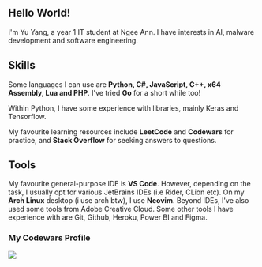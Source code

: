 ## Hello World!
I'm Yu Yang, a year 1 IT student at Ngee Ann. I have interests in AI, malware development and software engineering.

## Skills
Some languages I can use are **Python, C#, JavaScript, C++, x64 Assembly, Lua and PHP**. I've tried **Go** for a short while too!

Within Python, I have some experience with libraries, mainly Keras and Tensorflow.

My favourite learning resources include **LeetCode** and **Codewars** for practice, and **Stack Overflow** for seeking answers to questions.

## Tools
My favourite general-purpose IDE is **VS Code**. However, depending on the task, I usually opt for various JetBrains IDEs (i.e Rider, CLion etc). On my **Arch Linux** desktop (i use arch btw), I use **Neovim**.
Beyond IDEs, I've also used some tools from Adobe Creative Cloud. Some other tools I have experience with are Git, Github, Heroku, Power BI and Figma.

### My Codewars Profile
[![](https://www.codewars.com/users/gnayuy/badges/large)](https://www.codewars.com/users/gnayuy)
